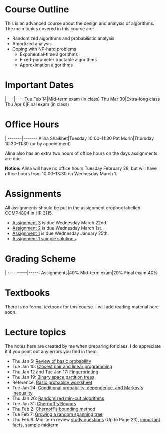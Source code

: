 # Course Outline

This is an advanced course about the design and analysis of algorithms.
The main topics covered in this course are:

- Randomized algorithms and probabilistic analysis
- Amortized analysis
- Coping with NP-hard problems
    - Exponential-time algorithms
    - Fixed-parameter tractable algorithms
    - Approximation algorithms

# Important Dates

|
---|----
Tue Feb 14|Mid-term exam (in class)
Thu Mar 30|Extra-long class
Thu Apr 6|Final exam (in class)

# Office Hours

|
-------|-------
Alina Shaikhet|Tuesday 10:00–11:30
Pat Morin|Thursday 10:30–11:30 (or by appointment)

Alina also has an extra two hours of office hours on the days assignments are due.

**Notice:** Alina will have no office hours Tuesday February 28, but will have office hours from 10:00&ndash;13:30 on Wednesday March 1.

# Assignments

All assignments should be put in the assignment dropbox labelled COMP4804
in HP 3115.

* [Assignment 3](assn/assn3.pdf) is due Wednesday March 22nd. 
* [Assignment 2](assn/assn2.pdf) is due Wednesday March 1st. 
* [Assignment 1](assn/assn1.pdf) is due Wednesday January 25th.
* [Assignment 1 sample solutions](assn/assn1-solved.pdf).

# Grading Scheme

 |
:---------|-----:
Assignments|40%
Mid-term exam|20%
Final exam|40%

# Textbooks

There is no formal textbook for this course.  I will add reading material here soon.

# Lecture topics

The notes here are created by me when preparing for class. I do appreciate it if you point out any errors you find in them.

* Thu Jan 5: [Review of basic probability](prob-review.html)
* Tue Jan 10: [Closest pair and linear programming](cplp.html)
* Thu Jan 12 and Tue Jan 17: [Fingerprinting](fingerprinting.html)
* Thu Jan 19: [Binary space partition trees](bsp.html)
* Reference: [Basic probablity worksheet](http://cglab.ca/~morin/teaching/4804-old/notes/basicprob/sheet1.pdf)
* Tue Jan 24: [Conditional probability, dependence, and Markov's Inequality](independence.html)
* Thu Jan 26: [Randomized min-cut algorithms](mincut.html)
* Tue Jan 31: [Chernoff's Bounds](chernoff.html)
* Thu Feb 2: [Chernoff's bounding method](chernoff-method.html)
* Tue Feb 7: [Growing a random spanning tree](notes/alantree.pdf)
* Thu Feb 9: Mid-term review [study questions](notes/questions/master.pdf) (Up to Page 23), [important facts](notes/midtermsheet/midtermsheet.pdf), [sample midterm](notes/sample-midterm.pdf)
